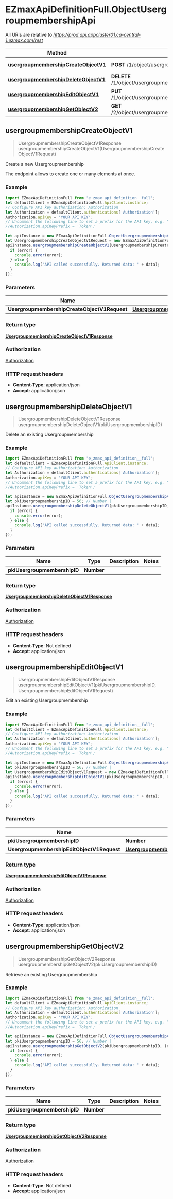 # EZmaxApiDefinitionFull.ObjectUsergroupmembershipApi

All URIs are relative to *https://prod.api.appcluster01.ca-central-1.ezmax.com/rest*

Method | HTTP request | Description
------------- | ------------- | -------------
[**usergroupmembershipCreateObjectV1**](ObjectUsergroupmembershipApi.md#usergroupmembershipCreateObjectV1) | **POST** /1/object/usergroupmembership | Create a new Usergroupmembership
[**usergroupmembershipDeleteObjectV1**](ObjectUsergroupmembershipApi.md#usergroupmembershipDeleteObjectV1) | **DELETE** /1/object/usergroupmembership/{pkiUsergroupmembershipID} | Delete an existing Usergroupmembership
[**usergroupmembershipEditObjectV1**](ObjectUsergroupmembershipApi.md#usergroupmembershipEditObjectV1) | **PUT** /1/object/usergroupmembership/{pkiUsergroupmembershipID} | Edit an existing Usergroupmembership
[**usergroupmembershipGetObjectV2**](ObjectUsergroupmembershipApi.md#usergroupmembershipGetObjectV2) | **GET** /2/object/usergroupmembership/{pkiUsergroupmembershipID} | Retrieve an existing Usergroupmembership



## usergroupmembershipCreateObjectV1

> UsergroupmembershipCreateObjectV1Response usergroupmembershipCreateObjectV1(UsergroupmembershipCreateObjectV1Request)

Create a new Usergroupmembership

The endpoint allows to create one or many elements at once.

### Example

```javascript
import EZmaxApiDefinitionFull from 'e_zmax_api_definition__full';
let defaultClient = EZmaxApiDefinitionFull.ApiClient.instance;
// Configure API key authorization: Authorization
let Authorization = defaultClient.authentications['Authorization'];
Authorization.apiKey = 'YOUR API KEY';
// Uncomment the following line to set a prefix for the API key, e.g. "Token" (defaults to null)
//Authorization.apiKeyPrefix = 'Token';

let apiInstance = new EZmaxApiDefinitionFull.ObjectUsergroupmembershipApi();
let UsergroupmembershipCreateObjectV1Request = new EZmaxApiDefinitionFull.UsergroupmembershipCreateObjectV1Request(); // UsergroupmembershipCreateObjectV1Request | 
apiInstance.usergroupmembershipCreateObjectV1(UsergroupmembershipCreateObjectV1Request, (error, data, response) => {
  if (error) {
    console.error(error);
  } else {
    console.log('API called successfully. Returned data: ' + data);
  }
});
```

### Parameters


Name | Type | Description  | Notes
------------- | ------------- | ------------- | -------------
 **UsergroupmembershipCreateObjectV1Request** | [**UsergroupmembershipCreateObjectV1Request**](UsergroupmembershipCreateObjectV1Request.md)|  | 

### Return type

[**UsergroupmembershipCreateObjectV1Response**](UsergroupmembershipCreateObjectV1Response.md)

### Authorization

[Authorization](../README.md#Authorization)

### HTTP request headers

- **Content-Type**: application/json
- **Accept**: application/json


## usergroupmembershipDeleteObjectV1

> UsergroupmembershipDeleteObjectV1Response usergroupmembershipDeleteObjectV1(pkiUsergroupmembershipID)

Delete an existing Usergroupmembership



### Example

```javascript
import EZmaxApiDefinitionFull from 'e_zmax_api_definition__full';
let defaultClient = EZmaxApiDefinitionFull.ApiClient.instance;
// Configure API key authorization: Authorization
let Authorization = defaultClient.authentications['Authorization'];
Authorization.apiKey = 'YOUR API KEY';
// Uncomment the following line to set a prefix for the API key, e.g. "Token" (defaults to null)
//Authorization.apiKeyPrefix = 'Token';

let apiInstance = new EZmaxApiDefinitionFull.ObjectUsergroupmembershipApi();
let pkiUsergroupmembershipID = 56; // Number | 
apiInstance.usergroupmembershipDeleteObjectV1(pkiUsergroupmembershipID, (error, data, response) => {
  if (error) {
    console.error(error);
  } else {
    console.log('API called successfully. Returned data: ' + data);
  }
});
```

### Parameters


Name | Type | Description  | Notes
------------- | ------------- | ------------- | -------------
 **pkiUsergroupmembershipID** | **Number**|  | 

### Return type

[**UsergroupmembershipDeleteObjectV1Response**](UsergroupmembershipDeleteObjectV1Response.md)

### Authorization

[Authorization](../README.md#Authorization)

### HTTP request headers

- **Content-Type**: Not defined
- **Accept**: application/json


## usergroupmembershipEditObjectV1

> UsergroupmembershipEditObjectV1Response usergroupmembershipEditObjectV1(pkiUsergroupmembershipID, UsergroupmembershipEditObjectV1Request)

Edit an existing Usergroupmembership



### Example

```javascript
import EZmaxApiDefinitionFull from 'e_zmax_api_definition__full';
let defaultClient = EZmaxApiDefinitionFull.ApiClient.instance;
// Configure API key authorization: Authorization
let Authorization = defaultClient.authentications['Authorization'];
Authorization.apiKey = 'YOUR API KEY';
// Uncomment the following line to set a prefix for the API key, e.g. "Token" (defaults to null)
//Authorization.apiKeyPrefix = 'Token';

let apiInstance = new EZmaxApiDefinitionFull.ObjectUsergroupmembershipApi();
let pkiUsergroupmembershipID = 56; // Number | 
let UsergroupmembershipEditObjectV1Request = new EZmaxApiDefinitionFull.UsergroupmembershipEditObjectV1Request(); // UsergroupmembershipEditObjectV1Request | 
apiInstance.usergroupmembershipEditObjectV1(pkiUsergroupmembershipID, UsergroupmembershipEditObjectV1Request, (error, data, response) => {
  if (error) {
    console.error(error);
  } else {
    console.log('API called successfully. Returned data: ' + data);
  }
});
```

### Parameters


Name | Type | Description  | Notes
------------- | ------------- | ------------- | -------------
 **pkiUsergroupmembershipID** | **Number**|  | 
 **UsergroupmembershipEditObjectV1Request** | [**UsergroupmembershipEditObjectV1Request**](UsergroupmembershipEditObjectV1Request.md)|  | 

### Return type

[**UsergroupmembershipEditObjectV1Response**](UsergroupmembershipEditObjectV1Response.md)

### Authorization

[Authorization](../README.md#Authorization)

### HTTP request headers

- **Content-Type**: application/json
- **Accept**: application/json


## usergroupmembershipGetObjectV2

> UsergroupmembershipGetObjectV2Response usergroupmembershipGetObjectV2(pkiUsergroupmembershipID)

Retrieve an existing Usergroupmembership



### Example

```javascript
import EZmaxApiDefinitionFull from 'e_zmax_api_definition__full';
let defaultClient = EZmaxApiDefinitionFull.ApiClient.instance;
// Configure API key authorization: Authorization
let Authorization = defaultClient.authentications['Authorization'];
Authorization.apiKey = 'YOUR API KEY';
// Uncomment the following line to set a prefix for the API key, e.g. "Token" (defaults to null)
//Authorization.apiKeyPrefix = 'Token';

let apiInstance = new EZmaxApiDefinitionFull.ObjectUsergroupmembershipApi();
let pkiUsergroupmembershipID = 56; // Number | 
apiInstance.usergroupmembershipGetObjectV2(pkiUsergroupmembershipID, (error, data, response) => {
  if (error) {
    console.error(error);
  } else {
    console.log('API called successfully. Returned data: ' + data);
  }
});
```

### Parameters


Name | Type | Description  | Notes
------------- | ------------- | ------------- | -------------
 **pkiUsergroupmembershipID** | **Number**|  | 

### Return type

[**UsergroupmembershipGetObjectV2Response**](UsergroupmembershipGetObjectV2Response.md)

### Authorization

[Authorization](../README.md#Authorization)

### HTTP request headers

- **Content-Type**: Not defined
- **Accept**: application/json

